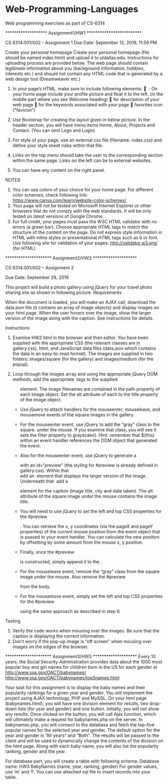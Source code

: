 # Web-Programming-Languages
Web programming exercises as part of CS-6314

******************* Assignment1/HW1 *************************

CS 6314.001/002 - Assignment 1
Due Date: September 12, 2019, 11:59 PM

Create your personal homepage
Create your personal homepage  (file should be named index.html) and upload it to utdallas.edu. Instructions for uploading process are provided below.
The web page should contain legitimate information about you (background information, hobbies, interests etc.) and should not contain any HTML code that is generated by a web design tool (Dreamweaver etc.)
1. In your page’s HTML, make sure to include following elements:
	<img> : On your home page include your profile picture and float it to the left. (in the middle part where you see Welcome heading)
	<meta> for description of your web page
	<meta> for the keywords associated with your page
	favorites icon ("favicon")

2. Use Bootstrap for creating the layout given in below picture.  In the header section, you will have menu items Home, About, Projects and Contact. (You can omit Logo and Login) 
 
3. For style of your page, use an external css file (filename: index.css) and define your style sheet rules within that file.
4. Links on the top menu should take the user to the corresponding section within the same page. Links on the left can be to external websites.
5. You can have any content on the right panel.

NOTES:
1. You can use colors of your choice for your home page.  For different color schemes, check following link: https://www.canva.com/learn/website-color-schemes/
2. Your page will not be tested on Microsoft Internet Explorer or other browsers that do not comply with the web standards. It will be only tested on latest versions of Google Chrome.
3. For full credit, your pages must pass the W3C HTML validator with no errors (a green bar). Choose appropriate HTML tags to match the structure of the content on the page. Do not express style information in HTML with inline styles or presentational HTML tags such as b or font.
Use following site for validation of your pages:
http://validator.w3.org/ (for HTML)


********************* Assignment2/HW2 ********************

CS 6314.001/002 – Assignment 2

Due Date: September 29, 2019

This project will build a photo gallery using jQuery for your travel photo sharing site as shown in following picture.
Requirements

When the document is loaded, you will make an AJAX call, download the data.json file (it contains an array of image objects) and display images on your html page. When the user hovers over the image, show the larger version of the image along with the caption. See instructions for details.

Instructions

1.	Examine HW2.html in the browser and then editor. You have been supplied with the appropriate CSS (the relevant classes are in gallery.css), html, and JavaScript data files (data.json which contains the data in an easy-to-read format). The images are supplied in two folders: images/square (for the gallery) and images/medium (for the popup).
2.	Loop through the images array and using the appropriate jQuery DOM methods, add the appropriate <img> tags to the supplied <ul class=“gallery”> element. The image filenames are contained in the path property of each image object. Set the alt attribute of each <img>to the title property of the image object.
3.	Use jQuery to attach handlers for the mouseenter, mouseleave, and mousemove events of the square images in the gallery.
4.	For the mouseenter event, use jQuery to add the “gray” class to the square <img> under the mouse. If you examine that class, you will see it sets the filter property to grayscale(). Hint: remember that $(this) within an event handler references the DOM object that generated the event.
5.	Also for the mouseenter event, use jQuery to generate a <div> with an id=“preview” (the styling for #preview is already defined in gallery.css). Within that <div> add an <img> element that displays the larger version of the image. Underneath that <img> add a <p>element for the caption (image title, city and date taken). The alt attribute of the square image under the mouse contains the image title. 

6.	You will need to use jQuery to set the left and top CSS properties for the #preview<div>. You can retrieve the x, y coordinates (via the pageX and pageY properties) of the current mouse position from the event object that is passed to your event handler. You can calculate the new position by offsetting by some amount from the mouse x, y position.
7.	Finally, once the #preview <div> is constructed, simply append it to the <body>.
8.	For the mouseleave event, remove the “gray” class from the square image under the mouse. Also remove the #preview<div> from the body.
9.	For the mousemove event, simply set the left and top CSS properties for the #preview <div> using the same approach as described in step 6.

Testing

1.	Verify the code works when mousing over the images. Be sure that the caption is displaying the correct information.
2.	Don't worry if the pop-up image is “off screen” when mousing over images on the edges of the browser.


********************* Assignment3/HW3 ********************
Every 10 years, the Social Security Administration provides data about the 1000 most popular boy and girl names for children born in the US for each gender at http://www.ssa.gov/OACT/babynames/
http://www.ssa.gov/OACT/babynames/top5names.html

Your task for this assignment is to display the baby names and their popularity rankings for a given year and gender. You will implement the project using AJAX technology, PHP and MySQL.
On your html page (babynames.html), you will have one division element for results, two drop-down lists (for year and gender) and one button.  Initially, you will not show any results. Once clicked on the button, you will call Ajax function, which will ultimately make a request for babynames.php on the server.
In babynames.php, you will connect to the database and fetch the top-five popular names for the selected year and gender.  The default option for the year and gender is “All years” and “Both”. 
The results will be passed to the client and will be used to dynamically change the contents of the division on the html page. Along with each baby name, you will also list the popularity ranking, gender and the year. 

For database part, you will create a table with following schema:
Database name: HW3
BabyNames (name, year, ranking, gender) 
For gender values, use ‘m’ and ‘f’.
You can use attached sql file to insert records into your table.
